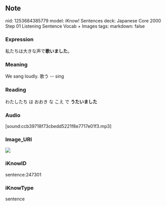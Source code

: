 ## Note
nid: 1253684385779
model: iKnow! Sentences
deck: Japanese Core 2000 Step 01 Listening Sentence Vocab + Images
tags: 
markdown: false

### Expression
<!DOCTYPE html>
<title></title>
私たちは大きな声で<b>歌いました</b>。



### Meaning
We sang loudly.
歌う -- sing

### Reading
<!DOCTYPE html>
<title></title>
わたしたち は おおき な こえ で <b>うたいました</b>



### Audio
[sound:ccb39718f73cbedd5221f8e7717e01f3.mp3]

### Image_URI
<!DOCTYPE html>
<title></title>
<img src="2ee03db628c1db9f459911219f9212e3.jpg">



### iKnowID
sentence:247301

### iKnowType
sentence
